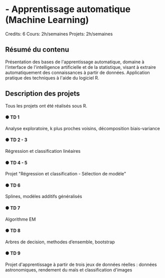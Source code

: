 #  - Apprentissage automatique (Machine Learning)

Credits:   6 
Cours:  2h/semaines 
Projets:  2h/semaines 

## Résumé du contenu

Présentation des bases de l'apprentissage automatique, domaine à l'interface de l'intelligence artificielle et de la statistique, visant à extraire automatiquement des connaissances à partir de données. Application pratique des techniques à l'aide du logiciel R.


## Description des projets 
Tous les projets ont été réalisés sous R. 

#### ● TD 1
Analyse exploratoire, k plus proches voisins, décomposition biais-variance

#### ● TD 2 - 3 
Régression et classification linéaires

#### ● TD 4 - 5
Projet "Régression et classification - Sélection de modèle"

#### ● TD 6
Splines, modèles additifs généralisés

#### ● TD 7
Algorithme EM

#### ● TD 8 
Arbres de decision, methodes d’ensemble, bootstrap

#### ● TD 9
Projet d'apprentissage à partir de trois jeux de données réelles : données astronomiques, rendement du maïs et classification d'images
